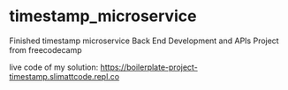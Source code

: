 # timestamp_microservice
Finished timestamp microservice Back End Development and APIs Project from freecodecamp  

live code of my solution: https://boilerplate-project-timestamp.slimattcode.repl.co
